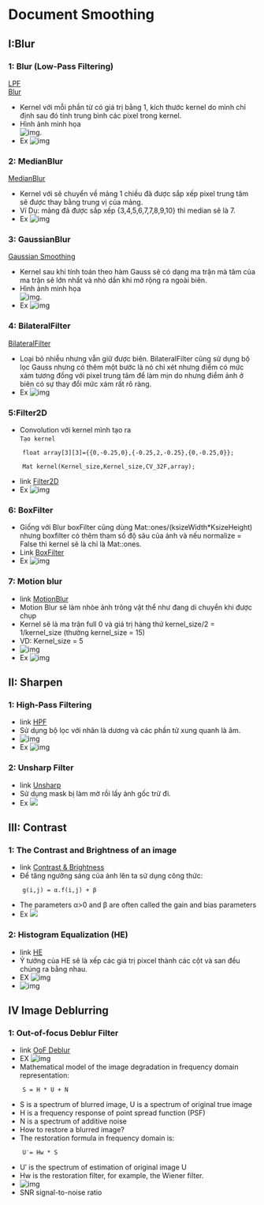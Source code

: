 # Document Smoothing
## I:Blur
### 1: Blur (Low-Pass Filtering)
[LPF](https://diffractionlimited.com/help/maximdl/MaxIm-DL.htm#High-Pass_Filtering.htm)\
[Blur](https://docs.opencv.org/4.1.2/d4/d86/group__imgproc__filter.html#ga8c45db9afe636703801b0b2e440fce37)
* Kernel với mỗi phần từ có giá trị bằng 1, kích thước kernel do mình chỉ định sau đó tính trung bình các pixel trong kernel.
* Hình ảnh minh họa \
![img](../img_docs/Blur_kernel.png).
* Ex ![img](../img_docs/Result/Blur.png)
### 2: MedianBlur
[MedianBlur](https://docs.opencv.org/4.1.2/d4/d86/group__imgproc__filter.html#ga8c45db9afe636703801b0b2e440fce37)
* Kernel với sẽ chuyển về mảng 1 chiều đã được sắp xếp pixel trung tâm sẽ được thay bằng trung vị của mảng.
* Ví Dụ: mảng đã được sắp xếp {3,4,5,6,7,7,8,9,10} thì median sẽ là 7.
* Ex ![img](../img_docs/Result/MedianBlur.png)
### 3: GaussianBlur
[Gaussian Smoothing](https://homepages.inf.ed.ac.uk/rbf/HIPR2/gsmooth.htm)
* Kernel sau khi tính toán theo hàm Gauss sẽ có dạng ma trận mà tâm của ma trận sẽ lớn nhất và nhỏ dần khi mở rộng ra ngoài biên.
* Hình ảnh minh họa \
![img](../img_docs/Gau_kernel.png).
* Ex ![img](../img_docs/Result/GaussiBlur.png)
### 4: BilateralFilter
[BilateralFilter](https://docs.opencv.org/3.4.3/d4/d86/group__imgproc__filter.html#ga9d7064d478c95d60003cf839430737ed)
* Loại bỏ nhiễu nhưng vẫn giữ được biên. BilateralFilter cũng sử dụng bộ lọc Gauss nhưng có thêm một bước là nó chỉ xét nhưng điểm có mức xám tương đồng với pixel trung tâm để làm mịn do nhưng điểm ảnh ở biên có sự thay đổi mức xám rất rõ ràng.
* Ex ![img](../img_docs/Result/BilaterFilter.png)
### 5:Filter2D
* Convolution với kernel mình tạo ra \
  `Tạo kernel` 
```
    float array[3][3]={{0,-0.25,0},{-0.25,2,-0.25},{0,-0.25,0}};

    Mat kernel(Kernel_size,Kernel_size,CV_32F,array);
```
* link [Filter2D](https://docs.opencv.org/2.4/doc/tutorials/imgproc/imgtrans/filter_2d/filter_2d.html)
* Ex ![img](../img_docs/Result/filter2D.png)
### 6: BoxFilter
* Giống với Blur boxFilter cũng dùng Mat::ones/(ksizeWidth*KsizeHeight) nhưng boxfilter có thêm tham số độ sâu của ảnh và nếu normalize = False thì kernel sẽ là chỉ là Mat::ones.
* Link [BoxFilter](https://docs.opencv.org/4.1.2/d4/d86/group__imgproc__filter.html#gad533230ebf2d42509547d514f7d3fbc3)
* Ex ![img](../img_docs/Result/boxFilter.png)
### 7: Motion blur
* link [MotionBlur](https://subscription.packtpub.com/book/application_development/9781785283932/2/ch02lvl1sec21/motion-blur)
* Motion Blur sẽ làm nhòe ảnh trông vật thể như đang di chuyển khi được chụp
* Kernel sẽ là ma trận full 0 và giá trị hàng thứ kernel_size/2 = 1/kernel_size (thường kernel_size = 15)
* VD: Kernel_size = 5  
* ![img](../img_docs/Motion_Kernel_size.png)
* Ex ![img](../img_docs/Result/MotionBlur.png)
## II: Sharpen
### 1: High-Pass Filtering
* link [HPF](http://opencv-tutorials-hub.blogspot.com/2016/02/opencv-code-for-high-pass-filter.html)
* Sử dụng bộ lọc với nhân là dương và các phần tử xung quanh là âm.
* ![img](../img_docs/Kernel_HPF.png)
* Ex ![img](./../img_docs/Result/HPF.png)
### 2: Unsharp Filter
* link [Unsharp](https://homepages.inf.ed.ac.uk/rbf/HIPR2/unsharp.htm)
* Sử dụng mask bị làm mờ rồi lấy ảnh gốc trừ đi.
* Ex ![](../img_docs/Result/unsharp.png)
## III: Contrast
### 1: The Contrast and Brightness of an image
* link [Contrast & Brightness](https://docs.opencv.org/3.4/d3/dc1/tutorial_basic_linear_transform.html)
* Để tăng ngưỡng sáng của ảnh lên ta sử dụng công thức:
```
    g(i,j) = α.f(i,j) + β 
```
* The parameters α>0 and β are often called the gain and bias parameters
* Ex ![](../img_docs/Result/UpContrast.png)
### 2: Histogram Equalization (HE)
* link [HE](https://www.opencv-srf.com/2018/02/histogram-equalization.html)
* Ý tưởng của HE sẽ là xếp các giá trị pixcel thành các cột và san đều chúng ra bằng nhau.
* EX ![img](../img_docs/ex_HE.png)
* ![img](../img_docs/Result/he.png)
## IV Image Deblurring
### 1: Out-of-focus Deblur Filter
* link [OoF Deblur](https://docs.opencv.org/master/de/d3c/tutorial_out_of_focus_deblur_filter.html)
* EX ![img](../img_docs/OoF_Image&#32;debluring.png)
* Mathematical model of the image degradation in frequency domain representation:
```
    S = H * U + N
```
* S is a spectrum of blurred image, U is a spectrum of original true image
* H  is a frequency response of point spread function (PSF)
* N is a spectrum of additive noise
* How to restore a blurred image?
* The restoration formula in frequency domain is:
```
    U′= Hw * S
```
* U′ is the spectrum of estimation of original image  U
* Hw is the restoration filter, for example, the Wiener filter.
*  ![img](../img_docs/Wiener_filter.png)
*  SNR signal-to-noise ratio